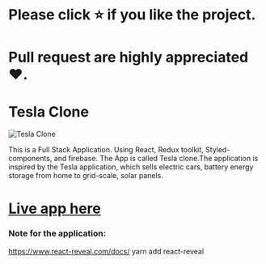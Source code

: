 # Please click ⭐ if you like the project.

# Pull request are highly appreciated ❤️.

# Tesla Clone

![Tesla Clone](https://i.ibb.co/RBSpPz9/Screenshot-43.png)

This is a Full Stack Application. Using React, Redux toolkit, Styled-components, and firebase.
The App is called Tesla clone.The application is inspired by the Tesla application,
which sells electric cars, battery energy storage from home to grid-scale, solar panels.

# [Live app here](https://tesla-electric-car.netlify.app/)

### Note for the application:

https://www.react-reveal.com/docs/
yarn add react-reveal
